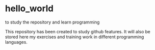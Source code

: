 # hello_world
to study the repository and learn programming

This repository has been created to study github features. It will also be stored here my exercises and training work in different programming languages.
